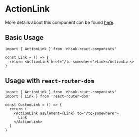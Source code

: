 # ActionLink

More details about this component can be found [here](https://service-manual.nhs.uk/design-system/components/action-link).

## Basic Usage

```tsx
import { ActionLink } from 'nhsuk-react-components'

const Link = () => {
  return <ActionLink href="/to-somewhere">Link</ActionLink>
}
```

## Usage with `react-router-dom`

```tsx
import { ActionLink } from 'nhsuk-react-components'
import { Link } from 'react-router-dom'

const CustomLink = () => {
  return (
    <ActionLink asElement={Link} to="/to-somewhere">
      Link
    </ActionLink>
  )
}
```
